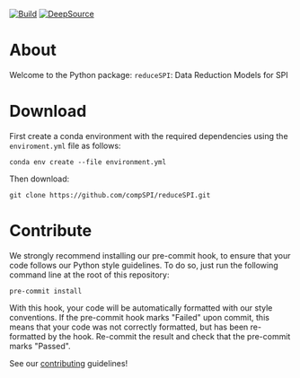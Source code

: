 [![Build](https://github.com/compSPI/reduceSPI/actions/workflows/build.yml/badge.svg)](https://github.com/compSPI/reduceSPI/actions/workflows/build.yml)
[![DeepSource](https://deepsource.io/gh/compSPI/reduceSPI.svg/?label=active+issues&show_trend=true&token=jLUY_liiut7OfeyiBI2ECnc9)](https://deepsource.io/gh/compSPI/reduceSPI/?ref=repository-badge)

# About

Welcome to the Python package: `reduceSPI`: Data Reduction Models for SPI

# Download

First create a conda environment with the required dependencies using the `enviroment.yml` file as follows:

    conda env create --file environment.yml

Then download:

    git clone https://github.com/compSPI/reduceSPI.git

# Contribute

We strongly recommend installing our pre-commit hook, to ensure that your code
follows our Python style guidelines. To do so, just run the following command line at the root of this repository:

    pre-commit install

With this hook, your code will be automatically formatted with our style conventions. If the pre-commit hook marks "Failed" upon commit, this means that your code was not correctly formatted, but has been re-formatted by the hook. Re-commit the result and check that the pre-commit marks "Passed".

See our [contributing](https://github.com/compspi/compspi/blob/master/docs/contributing.rst) guidelines!

